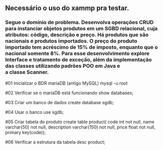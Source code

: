 ## Necessário o uso do xammp pra testar.

### Segue o domínio de problema. Desenvolva operações CRUD para instanciar objetos produtos em um SGBD relacional, cuja atributos: código, descrição e preço. Há produtos que são nacionais e produtos importados. O preço do produto importado tem acréscimo de 15% de imposto, enquanto que o nacional somente 8%. Para esse desenvolvimento explore Interface e tratamento de exceção, além da implementação das classes utilizando padrões POO em Java e a classe Scanner.

#01 Inicializar o BDR mariaDB (antigo MySQL)
mysql -u root

#02 Verificar se o mariaDB está funcionando
show databases;

#03 Criar um banco de dados
create database sgdb;

#04 Usar o banco 
use sgdb;

#05 Criar tabela do produto
create table product(
code int not null,
name varchar(50) not null,
description varchar(150) not null,
price float not null,
primary key(code));

#06 Verificar a estrutura da tabela
desc product;
